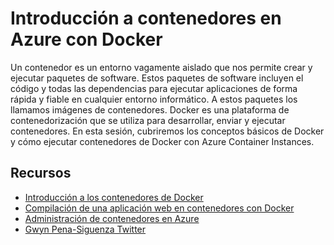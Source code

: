 # Introducción a contenedores en Azure con Docker

Un contenedor es un entorno vagamente aislado que nos permite crear y ejecutar paquetes de software. Estos paquetes de software incluyen el código y todas las dependencias para ejecutar aplicaciones de forma rápida y fiable en cualquier entorno informático. A estos paquetes los llamamos imágenes de contenedores. Docker es una plataforma de contenedorización que se utiliza para desarrollar, enviar y ejecutar contenedores. En esta sesión, cubriremos los conceptos básicos de Docker y cómo ejecutar contenedores de Docker con Azure Container Instances.


## Recursos

- [Introducción a los contenedores de Docker](https://docs.microsoft.com/learn/modules/intro-to-docker-containers/)
- [Compilación de una aplicación web en contenedores con Docker](https://docs.microsoft.com/learn/modules/intro-to-containers/)
- [Administración de contenedores en Azure](https://docs.microsoft.com/learn/paths/administer-containers-in-azure/)
- [Gwyn Pena-Siguenza Twitter](https://twitter.com/madebygps)



